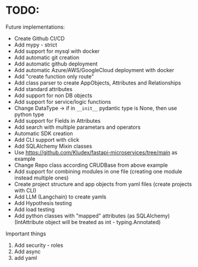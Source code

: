 # TODO:
Future implementations:

- Create Github CI/CD
- Add mypy - strict
- Add support for mysql with docker
- Add automatic git creation
- Add automatic github deployment
- Add automatic Azure/AWS/GoogleCloud deployment with docker
- Add "create function only route"
- Add class parser to create AppObjects, Attributes and Relationships
- Add standard attributes
- Add support for non DB objects
- Add support for service/logic functions
- Change DataType -> if in ```__init__``` pydantic type is None, then use python type
- Add support for Fields in Attributes
- Add search with multiple parametars and operators
- Automatic SDK creation
- Add CLI support with click
- Add SQLAlchemy Mixin classes
- Use https://github.com/Kludex/fastapi-microservices/tree/main as example
- Change Repo class according CRUDBase from above example
- Add support for combining modules in one file (creating one module instead multiple ones)
- Create project structure and app objects from yaml files (create projects with CLI)
- Add LLM (Langchain) to create yamls
- Add Hypothesis testing
- Add load testing
- Add python classes with "mapped" attributes (as SQLAlchemy) (IntAttribute object will be treated as int - typing.Annotated)

Important things
1. Add security - roles
2. Add async
3. add yaml


